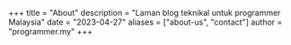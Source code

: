 +++
title = "About"
description = "Laman blog teknikal untuk programmer Malaysia"
date = "2023-04-27"
aliases = ["about-us", "contact"]
author = "programmer.my"
+++


